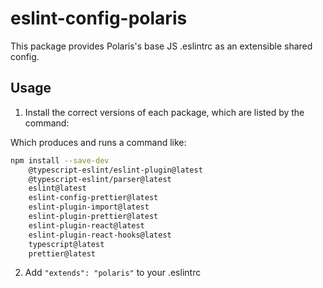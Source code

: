 # eslint-config-polaris

This package provides Polaris's base JS .eslintrc as an extensible shared config.

## Usage

1. Install the correct versions of each package, which are listed by the command:

Which produces and runs a command like:

```sh
npm install --save-dev
    @typescript-eslint/eslint-plugin@latest
    @typescript-eslint/parser@latest
    eslint@latest
    eslint-config-prettier@latest
    eslint-plugin-import@latest
    eslint-plugin-prettier@latest
    eslint-plugin-react@latest
    eslint-plugin-react-hooks@latest
    typescript@latest
    prettier@latest
```

2. Add `"extends": "polaris"` to your .eslintrc
